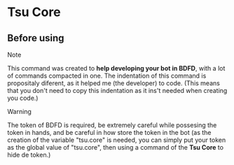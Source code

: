 # Tsu Core
## Before using
> [!NOTE]
> This command was created to **help developing your bot in BDFD**, with a lot of commands compacted in one. The indentation of this command is propositaly diferent, as it helped me (the developer) to code. (This means that you don't need to copy this indentation as it ins't needed when creating you code.)

> [!WARNING]
> The token of BDFD is required, be extremely careful while possesing the token in hands, and be careful in how store the token in the bot (as the creation of the variable "tsu.core" is needed, you can simply put your token as the global value of "tsu.core", then using a command of the **Tsu Core** to hide de token.)
